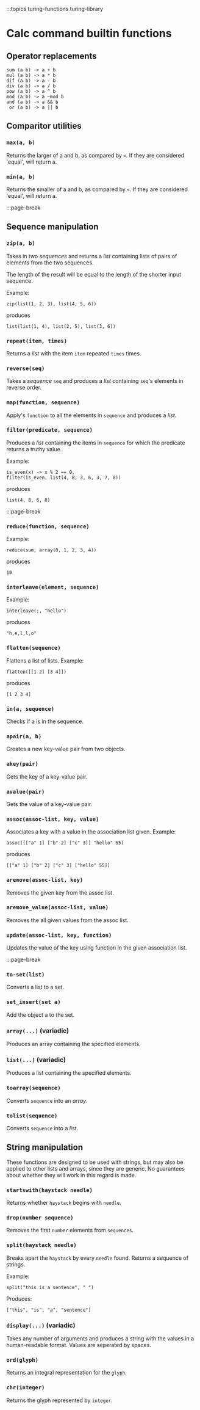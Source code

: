 :::topics turing-functions turing-library

# Calc command builtin functions

## Operator replacements

```
sum (a b) -> a + b
mul (a b) -> a * b
dif (a b) -> a - b
div (a b) -> a / b
pow (a b) -> a ^ b
mod (a b) -> a ~mod b
and (a b) -> a && b
 or (a b) -> a || b
```

## Comparitor utilities

### `max(a, b)`
Returns the larger of a and b, as compared by `<`.
If they are considered 'equal', will return a.

### `min(a, b)`
Returns the smaller of a and b, as compared by `<`.
If they are considered 'equal', will return a.

:::page-break

## Sequence manipulation

### `zip(a, b)`
Takes in two *sequences* and returns a *list* containing lists of pairs of elements from the two sequences.

The length of the result will be equal to the length of the shorter input sequence.

Example:
```
zip(list(1, 2, 3), list(4, 5, 6))
```
produces
```
list(list(1, 4), list(2, 5), list(3, 6))
```

### `repeat(item, times)`
Returns a *list* with the item `item` repeated `times` times.

### `reverse(seq)`
Takes a *sequence* `seq` and produces a *list* containing `seq`'s elements in reverse order.

### `map(function, sequence)`
Apply's `function` to all the elements in `sequence` and produces a *list*.

### `filter(predicate, sequence)`
Produces a *list* containing the items in `sequence` for which the predicate returns a truthy value.

Example:
```
is_even(x) -> x % 2 == 0,
filter(is_even, list(4, 8, 3, 6, 3, 7, 8))
```
produces
```
list(4, 8, 6, 8)
```

:::page-break

### `reduce(function, sequence)`
Example:
```
reduce(sum, array(0, 1, 2, 3, 4))
```
produces
```
10
```

### `interleave(element, sequence)`
Example:
```
interleave(;, "hello")
```
produces
```
"h,e,l,l,o"
```

### `flatten(sequence)`
Flattens a list of lists.
Example:
```
flatten([[1 2] [3 4]])
```
produces
```
[1 2 3 4]
```

### `in(a, sequence)`
Checks if a is in the sequence.

### `apair(a, b)`
Creates a new key-value pair from two objects.

### `akey(pair)`
Gets the key of a key-value pair.

### `avalue(pair)`
Gets the value of a key-value pair.

### `assoc(assoc-list, key, value)`
Associates a key with a value in the association list given.
Example:
```
assoc([["a" 1] ["b" 2] ["c" 3]] "hello" 55)
``` 
produces
```
[["a" 1] ["b" 2] ["c" 3] ["hello" 55]]
```

### `aremove(assoc-list, key)`
Removes the given key from the assoc list.

### `aremove_value(assoc-list, value)`
Removes the all given values from the assoc list.

### `update(assoc-list, key, function)`
Updates the value of the key using function in the given association list.

:::page-break

### `to-set(list)`
Converts a list to a set.

### `set_insert(set a)`
Add the object a to the set.

### `array(...)` (variadic)
Produces an array containing the specified elements.

### `list(...)` (variadic)
Produces a list containing the specified elements.

### `toarray(sequence)`
Converts `sequence` into an *array*.

### `tolist(sequence)`
Converts `sequence` into a *list*.

## String manipulation
These functions are designed to be used with strings, but may also be applied to other lists and arrays, since they are generic. No guarantees about whether they will work in this regard is made.

### `startswith(haystack needle)`
Returns whether `haystack` begins with `needle`.

### `drop(number sequence)`
Removes the first `number` elements from `sequences`.

### `split(haystack needle)`
Breaks apart the `haystack` by every `needle` found. Returns a sequence of strings.

Example:
```
split("this is a sentence", " ")
```
Produces:
```
["this", "is", "a", "sentence"]
```

### `display(...)` (variadic)
Takes any number of arguments and produces a string with the values in a human-readable format. Values are seperated by spaces.

### `ord(glyph)`
Returns an integral representation for the `glyph`.

### `chr(integer)`
Returns the glyph represented by `integer`.
